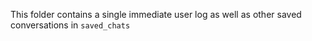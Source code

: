 This folder contains a single immediate user log as well as other saved conversations in `saved_chats`